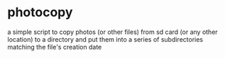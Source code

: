 # photocopy
a simple script to copy photos (or other files) from sd card (or any other location) to a directory and put them into a series of subdirectories matching the file's creation date
